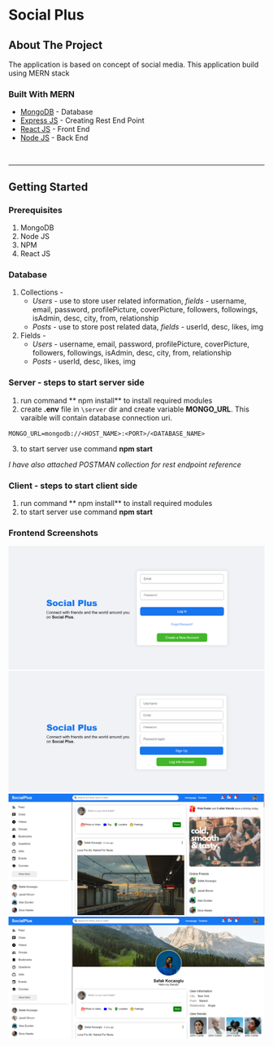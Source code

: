 # Social Plus
<!-- ABOUT THE PROJECT -->
## About The Project
The application is based on concept of social media. This application build using MERN stack
### Built With MERN
* [MongoDB](https://www.mongodb.com/) - Database
* [Express JS](https://expressjs.com/) - Creating Rest End Point
* [React JS](https://reactjs.org/) - Front End
* [Node JS](https://nodejs.org/en/) - Back End 

<br>
<hr>

<!-- GETTING STARTED -->
## Getting Started
### Prerequisites
1. MongoDB
2. Node JS
3. NPM
3. React JS

### Database
1. Collections - 
    - *Users* - use to store user related information, *fields -* username, email, password, profilePicture, coverPicture, followers, followings, isAdmin, desc, city, from, relationship
    - *Posts* -  use to store post related data, *fields -* userId, desc, likes, img
2. Fields - 
    - *Users* - username, email, password, profilePicture, coverPicture, followers, followings, isAdmin, desc, city, from, relationship
    - *Posts* -  userId, desc, likes, img

### Server - steps to start server side
1. run command ** npm install** to install required modules
2. create **.env** file in ``` \server ``` dir and create variable **MONGO_URL**. This varaible will contain database connection uri.
```
MONGO_URL=mongodb://<HOST_NAME>:<PORT>/<DATABASE_NAME>
```
3. to start server use command **npm start**


*I have also attached POSTMAN collection for rest endpoint reference*

### Client - steps to start client side
1. run command ** npm install** to install required modules
2. to start server use command **npm start**

### Frontend Screenshots
![Login](social_plus_login.PNG)
![Register](social_plus_register.PNG)
![Home](social_plus_home.PNG)
![Profile](social_plus_profile.PNG)